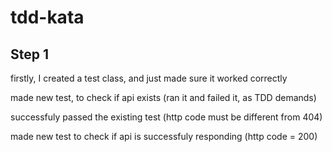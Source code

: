 # tdd-kata

## Step 1

firstly, I created a test class, and just made sure it worked correctly

made new test, to check if api exists (ran it and failed it, as TDD demands)

successfuly passed the existing test (http code must be different from 404)

made new test to check if api is successfuly responding (http code = 200)
